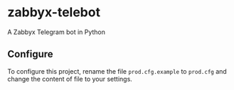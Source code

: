 # zabbyx-telebot
A Zabbyx Telegram bot in Python

## Configure

To configure this project, rename the file `prod.cfg.example`  to `prod.cfg` and change the content of file to your settings.
